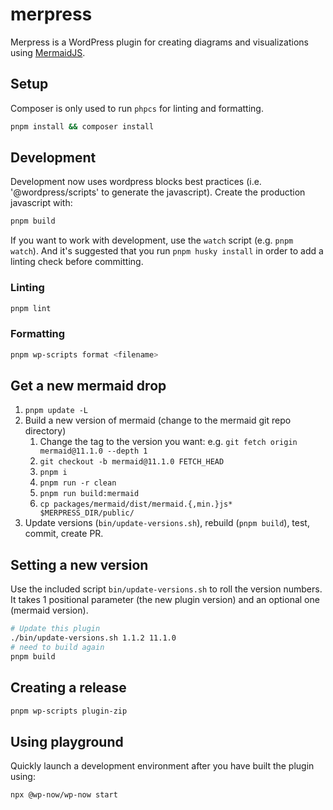 # merpress

Merpress is a WordPress plugin for creating diagrams and visualizations using
[MermaidJS](https://mermaid.js.org).

## Setup

Composer is only used to run `phpcs` for linting and formatting.

```sh
pnpm install && composer install
```

## Development

Development now uses wordpress blocks best practices (i.e. '@wordpress/scripts'
to generate the javascript).  Create the production javascript with:

```sh
pnpm build
```

If you want to work with development, use the `watch` script (e.g. `pnpm
watch`). And it's suggested that you run `pnpm husky install` in order to add a
linting check before committing.

### Linting

```sh
pnpm lint
```

### Formatting

```sh
pnpm wp-scripts format <filename>
```

## Get a new mermaid drop

   1. `pnpm update -L`
   2. Build a new version of mermaid (change to the mermaid git repo directory)
      1. Change the tag to the version you want: e.g. `git fetch origin mermaid@11.1.0 --depth 1`
      2. `git checkout -b mermaid@11.1.0 FETCH_HEAD`
      3. `pnpm i`
      4. `pnpm run -r clean`
      5. `pnpm run build:mermaid`
      6. `cp packages/mermaid/dist/mermaid.{,min.}js* $MERPRESS_DIR/public/`
   3. Update versions (`bin/update-versions.sh`), rebuild (`pnpm build`), test, commit, create PR.

## Setting a new version

Use the included script `bin/update-versions.sh` to roll the version numbers. It
takes 1 positional parameter (the new plugin version) and an optional one
(mermaid version).

```sh
# Update this plugin
./bin/update-versions.sh 1.1.2 11.1.0
# need to build again
pnpm build
```

## Creating a release

```sh
pnpm wp-scripts plugin-zip
```

## Using playground

Quickly launch a development environment after you have built the plugin using:

```sh
npx @wp-now/wp-now start
```

